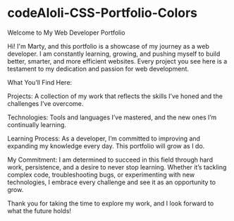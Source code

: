 # codeAIoli-CSS-Portfolio-Colors

Welcome to My Web Developer Portfolio

Hi! I'm Marty, and this portfolio is a showcase of my journey as a web developer. I am constantly learning, growing, and pushing myself to build better, smarter, and more efficient websites. Every project you see here is a testament to my dedication and passion for web development.

What You’ll Find Here:

Projects: A collection of my work that reflects the skills I’ve honed and the challenges I’ve overcome.

Technologies: Tools and languages I’ve mastered, and the new ones I’m continually learning.

Learning Process: As a developer, I’m committed to improving and expanding my knowledge every day. This portfolio will grow as I do.

My Commitment: I am determined to succeed in this field through hard work, persistence, and a desire to never stop learning. Whether it’s tackling complex code, troubleshooting bugs, or experimenting with new technologies, I embrace every challenge and see it as an opportunity to grow.

Thank you for taking the time to explore my work, and I look forward to what the future holds!
